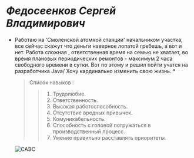 
   # ***Федосеенков Сергей Владимирович***

   * Работаю на 'Смоленской атомной станции' начальником участка, 
   все сейчас скажут что деньги наверное лопатой гребешь, 
   а вот и нет. Работа сложная , ответственная время на семью не хватает,
   во время плановых периодических ремонтов - максимум 2 часа свободного
   времени в сутки. Вот по этому и решил пойти учатся на разработчика Java/ Хочу кардинально изменить свою жизнь. *

     >Список навыков :
     >>1. Трудолюбие.
     >>2. Ответственность.
     >>3. Высокая работоспособность.
     >>4. Отсутствие вредных привычек.
     >>5. Комуникабельность.
     >>6. Способность с головой погружаться в производственный процесс.
     >>7. Умение правильно расставлять приоритеты.
     
     ![САЭС](https://user-images.githubusercontent.com/100087340/158064770-669b03f8-6577-48fd-b278-03344dc807fa.jpg )